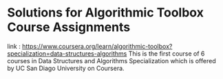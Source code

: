 # Solutions for Algorithmic Toolbox Course Assignments 

link : https://www.coursera.org/learn/algorithmic-toolbox?specialization=data-structures-algorithms
This is the first course of 6 courses in Data Structures and Algorithms Specialization which is offered by UC San Diago University on Coursera.

